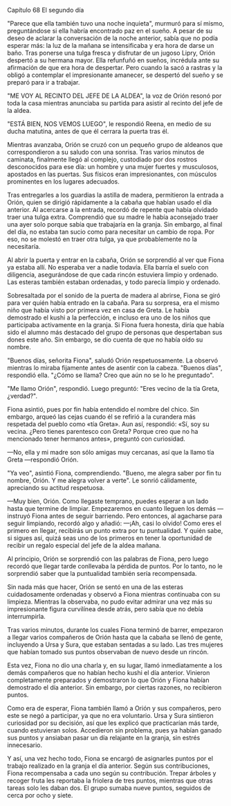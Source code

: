 
Capítulo 68 El segundo día

"Parece que ella también tuvo una noche inquieta", murmuró para sí mismo, preguntándose si ella habría encontrado paz en el sueño. A pesar de su deseo de aclarar la conversación de la noche anterior, sabía que no podía esperar más: la luz de la mañana se intensificaba y era hora de darse un baño. Tras ponerse una tulga fresca y disfrutar de un jugoso Lipry, Orión despertó a su hermana mayor. Ella refunfuñó en sueños, incrédula ante su afirmación de que era hora de despertar. Pero cuando la sacó a rastras y la obligó a contemplar el impresionante amanecer, se despertó del sueño y se preparó para ir a trabajar.

"ME VOY AL RECINTO DEL JEFE DE LA ALDEA", la voz de Orión resonó por toda la casa mientras anunciaba su partida para asistir al recinto del jefe de la aldea.

"ESTÁ BIEN, NOS VEMOS LUEGO", le respondió Reena, en medio de su ducha matutina, antes de que él cerrara la puerta tras él.

Mientras avanzaba, Orión se cruzó con un pequeño grupo de aldeanos que correspondieron a su saludo con una sonrisa. Tras varios minutos de caminata, finalmente llegó al complejo, custodiado por dos rostros desconocidos para ese día: un hombre y una mujer fuertes y musculosos, apostados en las puertas. Sus físicos eran impresionantes, con músculos prominentes en los lugares adecuados.

Tras entregarles a los guardias la astilla de madera, permitieron la entrada a Orión, quien se dirigió rápidamente a la cabaña que habían usado el día anterior. Al acercarse a la entrada, recordó de repente que había olvidado traer una tulga extra. Comprendió que su madre le había aconsejado traer una ayer solo porque sabía que trabajaría en la granja. Sin embargo, al final del día, no estaba tan sucio como para necesitar un cambio de ropa. Por eso, no se molestó en traer otra tulga, ya que probablemente no la necesitaría.

Al abrir la puerta y entrar en la cabaña, Orión se sorprendió al ver que Fiona ya estaba allí. No esperaba ver a nadie todavía. Ella barría el suelo con diligencia, asegurándose de que cada rincón estuviera limpio y ordenado. Las esteras también estaban ordenadas, y todo parecía limpio y ordenado.

Sobresaltada por el sonido de la puerta de madera al abrirse, Fiona se giró para ver quién había entrado en la cabaña. Para su sorpresa, era el mismo niño que había visto por primera vez en casa de Greta. Le había demostrado el kushi a la perfección, e incluso era uno de los niños que participaba activamente en la granja. Si Fiona fuera honesta, diría que había sido el alumno más destacado del grupo de personas que despertaban sus dones este año. Sin embargo, se dio cuenta de que no había oído su nombre.

"Buenos días, señorita Fiona", saludó Orión respetuosamente. La observó mientras lo miraba fijamente antes de asentir con la cabeza. "Buenos días", respondió ella. "¿Cómo se llama? Creo que aún no se lo he preguntado".

"Me llamo Orión", respondió. Luego preguntó: "Eres vecino de la tía Greta, ¿verdad?".

Fiona asintió, pues por fin había entendido el nombre del chico. Sin embargo, arqueó las cejas cuando él se refirió a la curandera más respetada del pueblo como «tía Greta». Aun así, respondió: «Sí, soy su vecina. ¿Pero tienes parentesco con Greta? Porque creo que no ha mencionado tener hermanos antes», preguntó con curiosidad.

—No, ella y mi madre son sólo amigas muy cercanas, así que la llamo tía Greta —respondió Orión.

"Ya veo", asintió Fiona, comprendiendo. "Bueno, me alegra saber por fin tu nombre, Orión. Y me alegra volver a verte". Le sonrió cálidamente, apreciando su actitud respetuosa.

—Muy bien, Orión. Como llegaste temprano, puedes esperar a un lado hasta que termine de limpiar. Empezaremos en cuanto lleguen los demás —instruyó Fiona antes de seguir barriendo. Pero entonces, al agacharse para seguir limpiando, recordó algo y añadió: —¡Ah, casi lo olvido! Como eres el primero en llegar, recibirás un punto extra por tu puntualidad. Y quién sabe, si sigues así, quizá seas uno de los primeros en tener la oportunidad de recibir un regalo especial del jefe de la aldea mañana.

Al principio, Orión se sorprendió con las palabras de Fiona, pero luego recordó que llegar tarde conllevaba la pérdida de puntos. Por lo tanto, no le sorprendió saber que la puntualidad también sería recompensada.

Sin nada más que hacer, Orión se sentó en una de las esteras cuidadosamente ordenadas y observó a Fiona mientras continuaba con su limpieza. Mientras la observaba, no pudo evitar admirar una vez más su impresionante figura curvilínea desde atrás, pero sabía que no debía interrumpirla.

Tras varios minutos, durante los cuales Fiona terminó de barrer, empezaron a llegar varios compañeros de Orión hasta que la cabaña se llenó de gente, incluyendo a Ursa y Sura, que estaban sentadas a su lado. Las tres mujeres que habían tomado sus puntos observaban de nuevo desde un rincón.

Esta vez, Fiona no dio una charla y, en su lugar, llamó inmediatamente a los demás compañeros que no habían hecho kushi el día anterior. Vinieron completamente preparados y demostraron lo que Orión y Fiona habían demostrado el día anterior. Sin embargo, por ciertas razones, no recibieron puntos.

Como era de esperar, Fiona también llamó a Orión y sus compañeros, pero este se negó a participar, ya que no era voluntario. Ursa y Sura sintieron curiosidad por su decisión, así que les explicó que practicarían más tarde, cuando estuvieran solos. Accedieron sin problema, pues ya habían ganado sus puntos y ansiaban pasar un día relajante en la granja, sin estrés innecesario.

Y así, una vez hecho todo, Fiona se encargó de asignarles puntos por el trabajo realizado en la granja el día anterior. Según sus contribuciones, Fiona recompensaba a cada uno según su contribución. Trepar árboles y recoger fruta les reportaba la friolera de tres puntos, mientras que otras tareas solo les daban dos. El grupo sumaba nueve puntos, seguidos de cerca por ocho y siete.